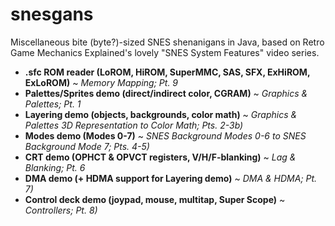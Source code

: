 # snesgans
Miscellaneous bite (byte?)-sized SNES shenanigans in Java, based on Retro Game Mechanics Explained's lovely "SNES System Features" video series.

- **.sfc ROM reader (LoROM, HiROM, SuperMMC, SAS, SFX, ExHiROM, ExLoROM)** ~ _Memory Mapping; Pt. 9_
- **Palettes/Sprites demo (direct/indirect color, CGRAM)** ~ _Graphics & Palettes; Pt. 1_
- **Layering demo (objects, backgrounds, color math)** ~ _Graphics & Palettes 3D Representation to Color Math; Pts. 2-3b)_
- **Modes demo (Modes 0-7)** ~ _SNES Background Modes 0-6 to SNES Background Mode 7; Pts. 4-5)_
- **CRT demo (OPHCT & OPVCT registers, V/H/F-blanking)** ~ _Lag & Blanking; Pt. 6_
- **DMA demo (+ HDMA support for Layering demo)** ~ _DMA & HDMA; Pt. 7)_
- **Control deck demo (joypad, mouse, multitap, Super Scope)** ~ _Controllers; Pt. 8)_
